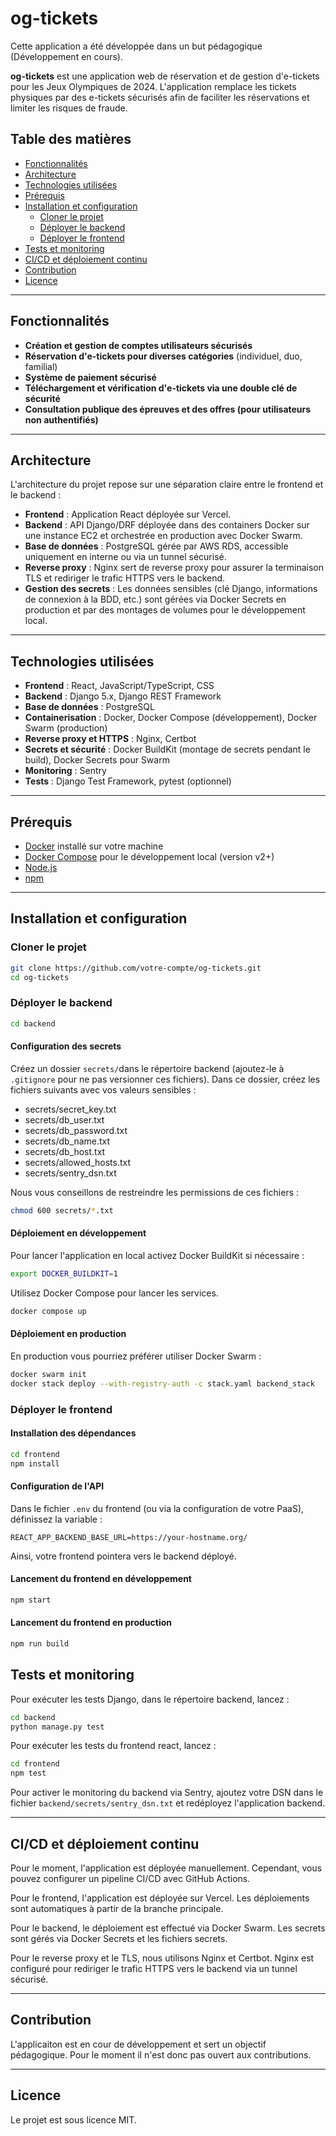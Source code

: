 # og-tickets

Cette application a été développée dans un but pédagogique (Développement en cours).

**og-tickets** est une application web de réservation et de gestion d'e-tickets pour les Jeux Olympiques de 2024. L'application remplace les tickets physiques par des e-tickets sécurisés afin de faciliter les réservations et limiter les risques de fraude.

## Table des matières

- [Fonctionnalités](#fonctionnalités)
- [Architecture](#architecture)
- [Technologies utilisées](#technologies-utilisées)
- [Prérequis](#prérequis)
- [Installation et configuration](#installation-et-configuration)
  - [Cloner le projet](#cloner-le-projet)
  - [Déployer le backend](#déployer-le-backend)
  - [Déployer le frontend](#déployer-le-frontend)
- [Tests et monitoring](#tests-et-monitoring)
- [CI/CD et déploiement continu](#cicd-et-déploiement-continu)
- [Contribution](#contribution)
- [Licence](#licence)

---

## Fonctionnalités

- **Création et gestion de comptes utilisateurs sécurisés**
- **Réservation d'e-tickets pour diverses catégories** (individuel, duo, familial)
- **Système de paiement sécurisé**
- **Téléchargement et vérification d'e-tickets via une double clé de sécurité**
- **Consultation publique des épreuves et des offres (pour utilisateurs non authentifiés)**

---

## Architecture

L'architecture du projet repose sur une séparation claire entre le frontend et le backend :

- **Frontend** : Application React déployée sur Vercel.
- **Backend** : API Django/DRF déployée dans des containers Docker sur une instance EC2 et orchestrée en production avec Docker Swarm.
- **Base de données** : PostgreSQL gérée par AWS RDS, accessible uniquement en interne ou via un tunnel sécurisé.
- **Reverse proxy** : Nginx sert de reverse proxy pour assurer la terminaison TLS et rediriger le trafic HTTPS vers le backend.
- **Gestion des secrets** : Les données sensibles (clé Django, informations de connexion à la BDD, etc.) sont gérées via Docker Secrets en production et par des montages de volumes pour le développement local.

---

## Technologies utilisées

- **Frontend** : React, JavaScript/TypeScript, CSS
- **Backend** : Django 5.x, Django REST Framework
- **Base de données** : PostgreSQL
- **Containerisation** : Docker, Docker Compose (développement), Docker Swarm (production)
- **Reverse proxy et HTTPS** : Nginx, Certbot
- **Secrets et sécurité** : Docker BuildKit (montage de secrets pendant le build), Docker Secrets pour Swarm
- **Monitoring** : Sentry
- **Tests** : Django Test Framework, pytest (optionnel)

---

## Prérequis

- [Docker](https://docs.docker.com/get-docker/) installé sur votre machine
- [Docker Compose](https://docs.docker.com/compose/install/) pour le développement local (version v2+)
- [Node.js](https://nodejs.org/en/download)
- [npm](https://docs.npmjs.com/downloading-and-installing-node-js-and-npm)

---

## Installation et configuration

### Cloner le projet

```bash
git clone https://github.com/votre-compte/og-tickets.git
cd og-tickets

```

### Déployer le backend

```bash
cd backend

```

#### Configuration des secrets

Créez un dossier `secrets/`dans le répertoire backend (ajoutez-le à `.gitignore` pour ne pas versionner ces fichiers). Dans ce dossier, créez les fichiers suivants avec vos valeurs sensibles :

- secrets/secret_key.txt
- secrets/db_user.txt
- secrets/db_password.txt
- secrets/db_name.txt
- secrets/db_host.txt
- secrets/allowed_hosts.txt
- secrets/sentry_dsn.txt

Nous vous conseillons de restreindre les permissions de ces fichiers :

```bash
chmod 600 secrets/*.txt

```

#### Déploiement en développement

Pour lancer l'application en local activez Docker BuildKit si nécessaire :

```bash
export DOCKER_BUILDKIT=1

```

Utilisez Docker Compose pour lancer les services.

```bash
docker compose up

```

#### Déploiement en production

En production vous pourriez préférer utiliser Docker Swarm :

```bash
docker swarm init
docker stack deploy --with-registry-auth -c stack.yaml backend_stack

```

### Déployer le frontend

#### Installation des dépendances

```bash
cd frontend
npm install

```

#### Configuration de l'API

Dans le fichier `.env` du frontend (ou via la configuration de votre PaaS), définissez la variable :

```env
REACT_APP_BACKEND_BASE_URL=https://your-hostname.org/

```

Ainsi, votre frontend pointera vers le backend déployé.

#### Lancement du frontend en développement

```bash
npm start

```

#### Lancement du frontend en production

```bash
npm run build

```

## Tests et monitoring

Pour exécuter les tests Django, dans le répertoire backend, lancez :

```bash
cd backend
python manage.py test

```

Pour exécuter les tests du frontend react, lancez :

```bash
cd frontend
npm test

```

Pour activer le monitoring du backend via Sentry, ajoutez votre DSN dans le fichier `backend/secrets/sentry_dsn.txt` et redéployez l'application backend.

---

## CI/CD et déploiement continu

Pour le moment, l'application est déployée manuellement. Cependant, vous pouvez configurer un pipeline CI/CD avec GitHub Actions.

Pour le frontend, l'application est déployée sur Vercel. Les déploiements sont automatiques à partir de la branche principale.

Pour le backend, le déploiement est effectué via Docker Swarm. Les secrets sont gérés via Docker Secrets et les fichiers secrets.

Pour le reverse proxy et le TLS, nous utilisons Nginx et Certbot. Nginx est configuré pour rediriger le trafic HTTPS vers le backend via un tunnel sécurisé.

---

## Contribution

L'applicaiton est en cour de développement et sert un objectif pédagogique. Pour le moment il n'est donc pas ouvert aux contributions.

---

## Licence

Le projet est sous licence MIT.
